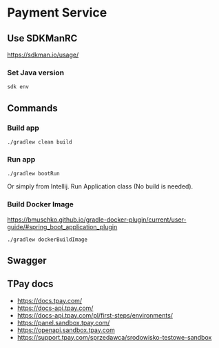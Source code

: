 # Payment Service
## Use SDKManRC
https://sdkman.io/usage/
### Set Java version
```
sdk env
```

## Commands
### Build app

```
./gradlew clean build
```

### Run app
```
./gradlew bootRun
```
Or simply from Intellij. Run Application class (No build is needed).

### Build Docker Image
https://bmuschko.github.io/gradle-docker-plugin/current/user-guide/#spring_boot_application_plugin
```
./gradlew dockerBuildImage
```

## Swagger

## TPay docs
- https://docs.tpay.com/  
- https://docs-api.tpay.com/  
- https://docs-api.tpay.com/pl/first-steps/environments/
- https://panel.sandbox.tpay.com/
- https://openapi.sandbox.tpay.com
- https://support.tpay.com/sprzedawca/srodowisko-testowe-sandbox

